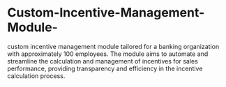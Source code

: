 # Custom-Incentive-Management-Module-
custom incentive management module tailored for a banking organization with
approximately 100 employees. The module aims to automate and streamline the calculation and
management of incentives for sales performance, providing transparency and efficiency in the
incentive calculation process.
